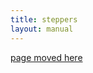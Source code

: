 ```yaml
---
title: steppers
layout: manual
---
```


[page moved here](https://github.com/nortd/lasersaur/wiki/steppers)
